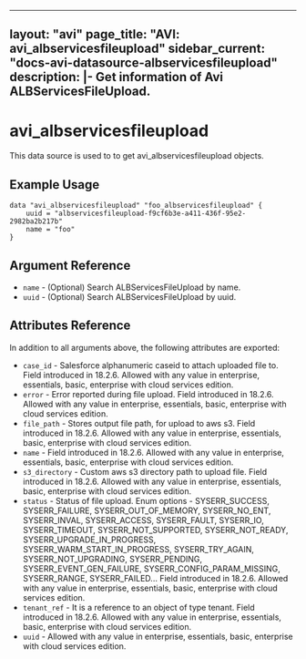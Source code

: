 <!--
    Copyright 2021 VMware, Inc.
    SPDX-License-Identifier: Mozilla Public License 2.0
-->
---
layout: "avi"
page_title: "AVI: avi_albservicesfileupload"
sidebar_current: "docs-avi-datasource-albservicesfileupload"
description: |-
  Get information of Avi ALBServicesFileUpload.
---

# avi_albservicesfileupload

This data source is used to to get avi_albservicesfileupload objects.

## Example Usage

```hcl
data "avi_albservicesfileupload" "foo_albservicesfileupload" {
    uuid = "albservicesfileupload-f9cf6b3e-a411-436f-95e2-2982ba2b217b"
    name = "foo"
}
```

## Argument Reference

* `name` - (Optional) Search ALBServicesFileUpload by name.
* `uuid` - (Optional) Search ALBServicesFileUpload by uuid.

## Attributes Reference

In addition to all arguments above, the following attributes are exported:

* `case_id` - Salesforce alphanumeric caseid to attach uploaded file to. Field introduced in 18.2.6. Allowed with any value in enterprise, essentials, basic, enterprise with cloud services edition.
* `error` - Error reported during file upload. Field introduced in 18.2.6. Allowed with any value in enterprise, essentials, basic, enterprise with cloud services edition.
* `file_path` - Stores output file path, for upload to aws s3. Field introduced in 18.2.6. Allowed with any value in enterprise, essentials, basic, enterprise with cloud services edition.
* `name` - Field introduced in 18.2.6. Allowed with any value in enterprise, essentials, basic, enterprise with cloud services edition.
* `s3_directory` - Custom aws s3 directory path to upload file. Field introduced in 18.2.6. Allowed with any value in enterprise, essentials, basic, enterprise with cloud services edition.
* `status` - Status of file upload. Enum options - SYSERR_SUCCESS, SYSERR_FAILURE, SYSERR_OUT_OF_MEMORY, SYSERR_NO_ENT, SYSERR_INVAL, SYSERR_ACCESS, SYSERR_FAULT, SYSERR_IO, SYSERR_TIMEOUT, SYSERR_NOT_SUPPORTED, SYSERR_NOT_READY, SYSERR_UPGRADE_IN_PROGRESS, SYSERR_WARM_START_IN_PROGRESS, SYSERR_TRY_AGAIN, SYSERR_NOT_UPGRADING, SYSERR_PENDING, SYSERR_EVENT_GEN_FAILURE, SYSERR_CONFIG_PARAM_MISSING, SYSERR_RANGE, SYSERR_FAILED... Field introduced in 18.2.6. Allowed with any value in enterprise, essentials, basic, enterprise with cloud services edition.
* `tenant_ref` - It is a reference to an object of type tenant. Field introduced in 18.2.6. Allowed with any value in enterprise, essentials, basic, enterprise with cloud services edition.
* `uuid` - Allowed with any value in enterprise, essentials, basic, enterprise with cloud services edition.

